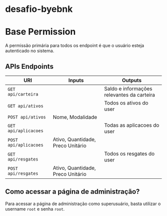 # desafio-byebnk

# Base Permission
A permissão primária para todos os endpoint é que o usuário esteja autenticado no sistema.

## APIs Endpoints

| URI | Inputs | Outputs |
| --- | --- | --- |
| `GET api/carteira`| | Saldo e informações relevantes da carteira |
| `GET api/ativos` | | Todos os ativos do user |
| `POST api/ativos` | Nome, Modalidade | |
| `GET api/aplicacoes` | | Todas as aplicacoes do user |
| `POST api/aplicacoes` | Ativo, Quantidade, Preco Unitário | |
| `GET api/resgates` | | Todos os resgates do user |
| `POST api/resgates` | Ativo, Quantidade, Preco Unitário | |

## Como acessar a página de administração?
Para acessar a página de administração como superusuário, basta utilizar o username `root` e senha `root`.